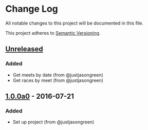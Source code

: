 # Change Log

All notable changes to this project will be documented in this file.

This project adheres to [Semantic Versioning](http://semver.org/).

## [Unreleased]
### Added
- Get meets by date (from @justjasongreen)
- Get races by meet (from @justjasongreen)

## [1.0.0a0] - 2016-07-21
### Added
- Set up project (from @justjasongreen)

[Unreleased]: https://github.com/justjasongreen/racing_data/compare/1.0.0a0...HEAD
[1.0.0a0]: https://github.com/justjasongreen/racing_data/tree/1.0.0a0
